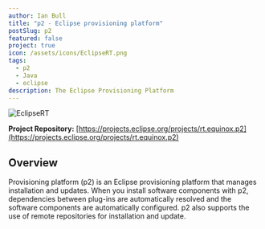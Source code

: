 ```yaml
---
author: Ian Bull
title: "p2 - Eclipse provisioning platform"
postSlug: p2
featured: false
project: true
icon: /assets/icons/EclipseRT.png
tags:
  - p2
  - Java
  - eclipse
description: The Eclipse Provisioning Platform
---
```


![EclipseRT](/assets/icons/EclipseRT.png)

**Project Repository:** [https://projects.eclipse.org/projects/rt.equinox.p2](https://projects.eclipse.org/projects/rt.equinox.p2)

## Overview

Provisioning platform (p2) is an Eclipse provisioning platform that manages installation and updates. When you install software components with p2, dependencies between plug-ins are automatically resolved and the software components are automatically configured. p2 also supports the use of remote repositories for installation and update.
